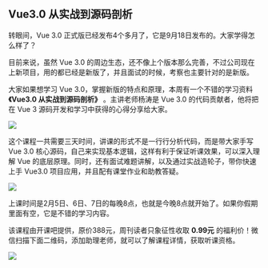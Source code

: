 ## Vue3.0 从实战到源码剖析

转眼间，Vue 3.0 正式版已经发布4个多月了，它是9月18日发布的。大家学得怎么样了？

目前来说，虽然 Vue 3.0 的周边生态，还不像上个版本那么完善，不过公司现在上新项目，用的都已经是新版了，并且面试的时候，考察也主要针对的是新版。

大家如果想学习 Vue 3.0，掌握新版的特点和原理，本周有一个不错的学习资料 **《Vue3.0 从实战到源码剖析》** 。主讲老师杨涛是 Vue 3.0 的代码贡献者，他将把在 Vue 3 源码开发和学习中获得的心得分享给大家。

![](https://www.wangbase.com/blogimg/asset/202102/bg2021020406.jpg)

这个课程一共需要三天时间，讲课的形式不是一行行分析代码，而是带大家手写 Vue 3.0 核心源码，自己来实现基本逻辑，这样有利于保证听课效果，可以深入理解 Vue 的底层原理。同时，还有面试难题讲解，以及通过实战造轮子，带你快速上手 Vue3.0 项目应用，并且配有课堂作业和助教答疑。

![](https://www.wangbase.com/blogimg/asset/202102/bg2021020407.jpg)

上课时间是2月5日、6日、7日的每晚8点，也就是今晚8点就开始了。如果你假期里面有空，它是不错的学习内容。

该课程由开课吧提供，原价388元，周刊读者只象征性收取 **0.99元** 的福利价！微信扫描下面二维码，添加助理老师，就可以了解课程详情，获取听课资格。

![](https://www.wangbase.com/blogimg/asset/202102/bg2021020408.jpg)


